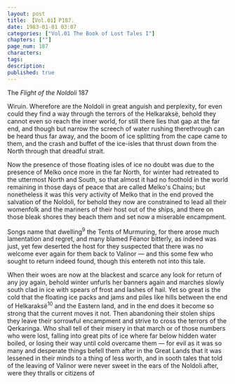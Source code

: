 ```yaml
---
layout: post
title: 【Vol.01】P187.
date: 1983-01-01 03:07
categories: ["Vol.01 The Book of Lost Tales I"]
chapters: [""]
page_num: 187
characters: 
tags: 
description: 
published: true
---
```


<p style="text-indent: 0;">
The <I>Flight of the Noldoli </I>187
</p>

Wiruin. Wherefore are the Noldoli in great anguish and perplexity, for even could they find a way through the terrors of the Helkaraksë, behold they cannot even so reach the inner world, for still there lies that gap at the far end, and though but narrow the screech of water rushing therethrough can be heard thus far away, and the boom of ice splitting from the cape came to them, and the crash and buffet of the ice-isles that thrust down from the North through that dreadful strait.

Now the presence of those floating isles of ice no doubt was due to the presence of Melko once more in the far North, for winter had retreated to the uttermost North and South, so that almost it had no foothold in the world remaining in those days of peace that are called Melko's Chains; but nonetheless it was this very activity of Melko that in the end proved the salvation of the Noldoli, for behold they now are constrained to lead all their womenfolk and the mariners of their host out of the ships, and there on those bleak shores they beach them and set now a miserable encampment.

Songs name that dwelling<SUP>9</SUP> the Tents of Murmuring, for there arose much lamentation and regret, and many blamed Fëanor bitterly, as indeed was just, yet few deserted the host for they suspected that there was no welcome ever again for them back to Valinor — and this some few who sought to return indeed found, though this entereth not into this tale.

When their woes are now at the blackest and scarce any look for return of any joy again, behold winter unfurls her banners again and marches slowly south clad in ice with spears of frost and lashes of hail. Yet so great is the cold that the floating ice packs and jams and piles like hills between the end of Helkaraksë<SUP>10</SUP> and the Eastern land, and in the end does it become so strong that the current moves it not. Then abandoning their stolen ships they leave their sorrowful encampment and strive to cross the terrors of the Qerkaringa. Who shall tell of their misery in that march or of those numbers who were lost, falling into great pits of ice where far below hidden water boiled, or losing their way until cold overcame them — for evil as it was so many and desperate things befell them after in the Great Lands that it was lessened in their minds to a thing of less worth, and in sooth tales that told of the leaving of Valinor were never sweet in the ears of the Noldoli after, were they thralls or citizens of

